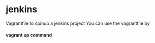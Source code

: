 # jenkins
Vagrantfile to spinup a jenkins project
You can use the vagrantfile by 
#### vagrant up command
